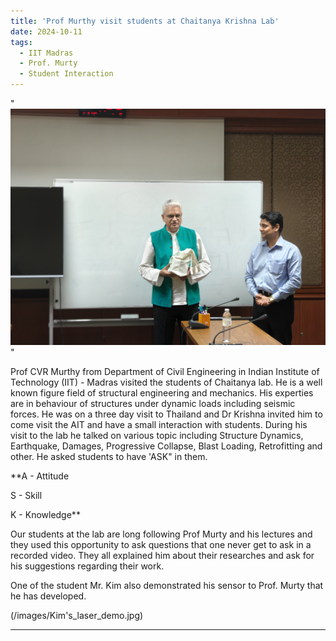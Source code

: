 ```yaml
---
title: 'Prof Murthy visit students at Chaitanya Krishna Lab'
date: 2024-10-11
tags:
  - IIT Madras
  - Prof. Murty
  - Student Interaction
---
```


"<img src='/images/With_Dr_ Krishna.jpg'>"

Prof CVR Murthy from Department of Civil Engineering in Indian Institute of Technology (IIT) - Madras visited the students of Chaitanya lab. He is a well known figure field of structural engineering and mechanics. His experties are in behaviour of structures under dynamic loads including seismic forces. He was on a three day visit to Thailand and Dr Krishna invited him to come visit the AIT and have a small interaction with students. During his visit to the lab he talked on various topic including Structure Dynamics, Earthquake, Damages, Progressive Collapse, Blast Loading, Retrofitting and other. He asked students to have 'ASK" in them.

**A - Attitude

S - Skill

K - Knowledge**

Our students at the lab are long following Prof Murty and his lectures and they used this opportunity to ask questions that one never get to ask in a recorded video. They all explained him about their researches and ask for his suggestions regarding their work.

One of the student Mr. Kim also demonstrated his sensor to Prof. Murty that he has developed.

(/images/Kim's_laser_demo.jpg)

------
